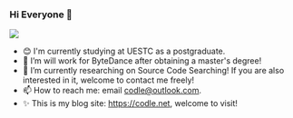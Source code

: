 ### Hi Everyone 👋

<div>
  <p>
  <a href="https://github.com/Codle">
  <img src="https://github-readme-stats.vercel.app/api?username=Codle&show_icons=true&theme=onedark" />
  </a>
</div>

- 😊 I'm currently studying at UESTC as a postgraduate.
- 🔭 I’m will work for ByteDance after obtaining a master's degree!
- 🌱 I’m currently researching on Source Code Searching! If you are also interested in it, welcome to contact me freely!
- 📫 How to reach me: email codle@outlook.com.
- ✨ This is my blog site: https://codle.net, welcome to visit!
